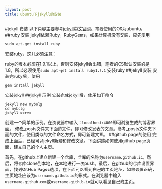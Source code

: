```yaml
---
layout: post
title: ubuntu下jekyll的安装
---
```



#jekyll 安装
以下内容主要参考[jekyll中文官网](http://jekyllcn.com/)。笔者使用的OS为ubuntu。
##ruby 安装
jekyll依赖Ruby，RubyGems，如果计算机没有安装，应先使用

    sudo apt-get install ruby

安装ruby，这儿必须注意：

ruby的版本必须在1.9.1以上，否则安装jekyll会出错，笔者的OS默认安装的是1.8，所以必须使用`sudo apt-get install ruby1.9.1` 安装ruby
##jekyll 安装
安装完ruby后，使用

    gem install jekyll 

安装jekyll
##jekyll 示例 
安装完成jekyll后，使用如下命令

    jekyll new mybolg
    cd mybolg
    jekyll serve

创建一个简单的示例。在浏览器中输入：`localhost:4000`即可浏览生成的博客界面。
修改_posts文件夹下面的文件，即可修改发表的文章。参考_posts文件夹下面的文件，使用类似的文件命名方式，即可新建文章。
##github page的使用
完成上面后，已经可以jekyll新建和修改文章。下面讲述如何使用github page页面，建立自己的个人主页。

首先，在github上建立新建一个仓库，仓库的名称为`username.github.io`。然后，将仓库clone到本地，在本地进行一次push。最后，在github的仓库设置界面，找到GitHub Pages选项，在下面可以看到自己的主页地址，如果设置正确，主页地址应该为`username.github.io`的形式。在浏览器中输入`username.github.com`或`username.github.io`就可以看见自己的主页。

